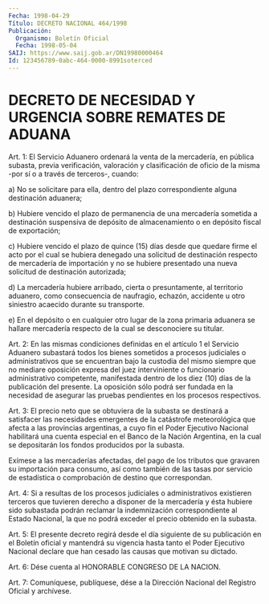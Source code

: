 ```yaml
---
Fecha: 1998-04-29
Título: DECRETO NACIONAL 464/1998
Publicación:
  Organismo: Boletín Oficial
  Fecha: 1998-05-04
SAIJ: https://www.saij.gob.ar/DN19980000464
Id: 123456789-0abc-464-0000-8991soterced
---
```

# DECRETO DE NECESIDAD Y URGENCIA SOBRE REMATES DE ADUANA

<a id="1"></a>
Art. 1: El  Servicio  Aduanero  ordenará  la  venta  de  la mercadería,  en  pública subasta, previa verificación, valoración y clasificación  de oficio  de  la  misma  -por  sí  o  a  través  de terceros-, cuando:

a) No se solicitare  para  ella,  dentro  del plazo correspondiente alguna destinación aduanera;

b)  Hubiere  vencido  el  plazo de permanencia  de  una  mercadería sometida a destinación suspensiva  de  depósito de almacenamiento o en depósito fiscal de exportación;

c) Hubiere vencido el plazo de quince (15)  días  desde que quedare firme  el  acto  por  el cual se hubiera denegado una solicitud  de destinación respecto de  mercadería  de importación y no se hubiere presentado    una  nueva  solicitud  de  destinación    autorizada;

d) La mercadería  hubiere  arribado,  cierta  o  presuntamente,  al territorio  aduanero,  como  consecuencia  de  naufragio,  echazón, accidente    u   otro  siniestro  acaecido  durante  su  transporte.

e) En el depósito  o  en  cualquier  otro lugar de la zona primaria aduanera se hallare mercadería respecto  de la cual se desconociere su titular.

<a id="2"></a>
Art. 2: En las mismas condiciones definidas  en  el  artículo 1 el Servicio Aduanero subastará todos los bienes sometidos  a  procesos judiciales o administrativos que se encuentran bajo la custodia del mismo siempre que no mediare oposición expresa del juez interviniente  o funcionario administrativo competente, manifestada dentro de los diez  (10)  días  de  la publicación del presente. La oposición sólo podrá ser fundada en la  necesidad  de  asegurar las pruebas pendientes en los procesos respectivos.

<a id="3"></a>
Art. 3: El precio neto que se obtuviera de la subasta se destinará a satisfacer las necesidades emergentes de la catástrofe meteorológica que afecta a las provincias argentinas, a cuyo fin el Poder Ejecutivo Nacional habilitará una cuenta especial en el Banco de  la  Nación  Argentina,  en  la  cual  se depositarán los fondos producidos por la subasta.

Exímese a las mercaderías afectadas, del pago  de  los tributos que gravaren su importación para consumo, así como también de las tasas por  servicio  de  estadística  o  comprobación  de  destino    que correspondan.

<a id="4"></a>
Art. 4: Si a resultas de los procesos judiciales o administrativos existieren    terceros  que  tuvieren  derecho  a  disponer  de  la mercadería  y  ésta  hubiere  sido  subastada  podrán  reclamar  la indemnización correspondiente  al  Estado Nacional, la que no podrá exceder el precio obtenido en la subasta.

<a id="5"></a>
Art. 5: El presente decreto regirá  desde  el  día siguiente de su publicación  en  el Boletín oficial y mantendrá su  vigencia  hasta tanto el Poder Ejecutivo Nacional declare que han cesado las causas que motivan su dictado.

<a id="6"></a>
Art.  6: Dése cuenta  al  HONORABLE  CONGRESO  DE  LA  NACION.

<a id="7"></a>
Art. 7: Comuníquese,  publíquese, dése a la Dirección Nacional del Registro Oficial y archívese.